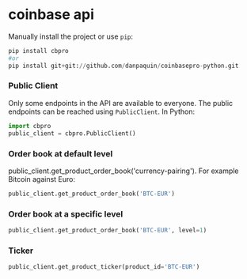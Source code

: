 # coinbase api

Manually install the project or use ```pip```:
```python
pip install cbpro
#or
pip install git+git://github.com/danpaquin/coinbasepro-python.git
```

### Public Client
Only some endpoints in the API are available to everyone.  The public endpoints
can be reached using ```PublicClient```. In Python:

```python
import cbpro
public_client = cbpro.PublicClient()
```

### Order book at default level
public_client.get_product_order_book('currency-pairing'). For example Bitcoin against Euro:
```python
public_client.get_product_order_book('BTC-EUR')
```
### Order book at a specific level
```python
public_client.get_product_order_book('BTC-EUR', level=1)
```
### Ticker
```python
public_client.get_product_ticker(product_id='BTC-EUR')
```
